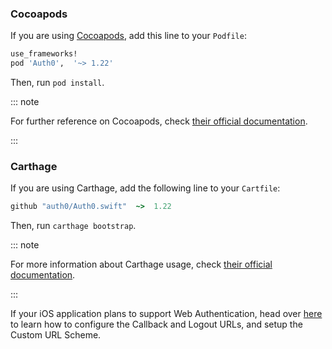 ### Cocoapods
   
If you are using [Cocoapods](https://cocoapods.org/), add this line to your `Podfile`:

```ruby
use_frameworks!
pod 'Auth0',  '~> 1.22'
```

Then, run `pod install`.

::: note

For further reference on Cocoapods, check [their official documentation](http://guides.cocoapods.org/using/getting-started.html).

:::

### Carthage

If you are using Carthage, add the following line to your `Cartfile`:

```ruby
github "auth0/Auth0.swift"  ~>  1.22
```

Then, run `carthage bootstrap`.

::: note

For more information about Carthage usage, check [their official documentation](https://github.com/Carthage/Carthage#if-youre-building-for-ios-tvos-or-watchos).

:::

If your iOS application plans to support Web Authentication, head over [here](https://auth0.com/docs/libraries/auth0-swift#web-based-auth-ios-only-) to learn how to configure the Callback and Logout URLs, and setup the Custom URL Scheme.